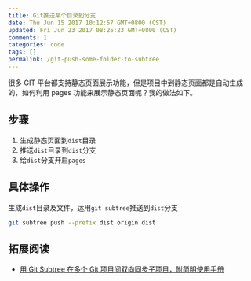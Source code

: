 ```yaml
---
title: Git推送某个目录到分支
date: Thu Jun 15 2017 10:12:57 GMT+0800 (CST)
updated: Fri Jun 23 2017 08:25:23 GMT+0800 (CST)
comments: 1
categories: code
tags: []
permalink: /git-push-some-folder-to-subtree
---
```


很多 GIT 平台都支持静态页面展示功能，但是项目中到静态页面都是自动生成的，如何利用 pages 功能来展示静态页面呢？我的做法如下。

<!-- more -->

## 步骤

1. 生成静态页面到`dist`目录
2. 推送`dist`目录到`dist`分支
3. 给`dist`分支开启`pages`

## 具体操作

生成`dist`目录及文件，运用`git subtree`推送到`dist`分支

```bash
git subtree push --prefix dist origin dist
```

## 拓展阅读

- [用 Git Subtree 在多个 Git 项目间双向同步子项目，附简明使用手册](http://tech.youzan.com/git-subtree/)
